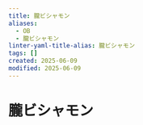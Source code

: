 ```yaml
---
title: 朧ビシャモン
aliases:
  - OB
  - 朧ビシャモン
linter-yaml-title-alias: 朧ビシャモン
tags: []
created: 2025-06-09
modified: 2025-06-09
---
```


# 朧ビシャモン
